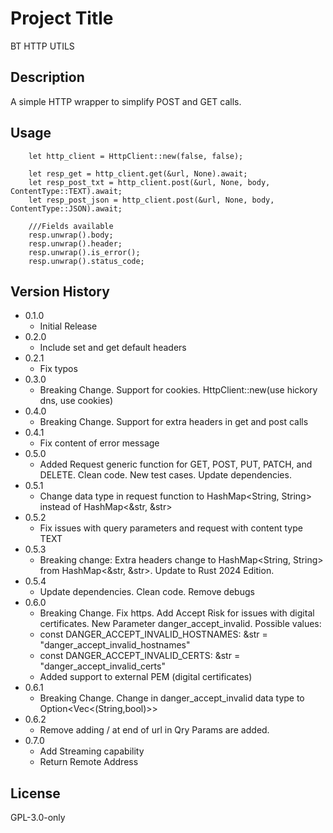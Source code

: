 # Project Title
BT HTTP UTILS

## Description
A simple HTTP wrapper to simplify POST and GET calls.

## Usage
```
    let http_client = HttpClient::new(false, false);

    let resp_get = http_client.get(&url, None).await; 
    let resp_post_txt = http_client.post(&url, None, body, ContentType::TEXT).await;
    let resp_post_json = http_client.post(&url, None, body, ContentType::JSON).await;

    ///Fields available
    resp.unwrap().body;
    resp.unwrap().header;
    resp.unwrap().is_error();
    resp.unwrap().status_code;
```

## Version History
* 0.1.0
    * Initial Release
* 0.2.0
    * Include set and get default headers
* 0.2.1
    * Fix typos
* 0.3.0
    * Breaking  Change. Support for cookies. HttpClient::new(use hickory dns, use cookies)
* 0.4.0
    * Breaking  Change. Support for extra headers in get and post calls    
* 0.4.1
    * Fix content of error message
* 0.5.0
    * Added Request generic function for GET, POST, PUT, PATCH, and DELETE. Clean code. New test cases. Update dependencies.
* 0.5.1
    * Change data type in request function to HashMap<String, String> instead of HashMap<&str, &str>
* 0.5.2
    * Fix issues with query parameters and request with content type TEXT
* 0.5.3
    * Breaking change: Extra headers change to HashMap<String, String> from HashMap<&str, &str>. Update to Rust 2024 Edition.
* 0.5.4
    * Update dependencies. Clean code. Remove debugs
* 0.6.0
    * Breaking Change. Fix https. Add Accept Risk for issues with digital certificates. New Parameter danger_accept_invalid. Possible values:
    * const DANGER_ACCEPT_INVALID_HOSTNAMES: &str = "danger_accept_invalid_hostnames"
    * const DANGER_ACCEPT_INVALID_CERTS: &str = "danger_accept_invalid_certs"
    * Added support to external PEM (digital certificates)
* 0.6.1
    * Breaking Change. Change in danger_accept_invalid data type to Option<Vec<(String,bool)>>
* 0.6.2
    * Remove adding / at end of url in Qry Params are added.
* 0.7.0
    * Add Streaming capability
    * Return Remote Address


## License
GPL-3.0-only